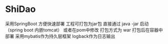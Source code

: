 # ShiDao
采用SpringBoot 方便快速部署
工程可打包为jar包 直接通过 java -jar 启动（spring boot 内嵌tomcat）
或者在pom中修改 打包方式为 war 打包后在容器中部署
采用mybatis作为持久层框架
logback作为日志输出
